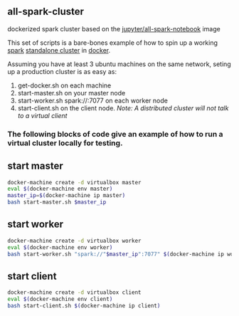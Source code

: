 all-spark-cluster
------------------
dockerized spark cluster based on the [jupyter/all-spark-notebook](https://github.com/jupyter/docker-stacks/tree/master/all-spark-notebook) image

This set of scripts is a bare-bones example of how to spin up a working [spark](http://spark.apache.org/) [standalone cluster](http://spark.apache.org/docs/latest/spark-standalone.html) in [docker](https://www.docker.com/).

Assuming you have at least 3 ubuntu machines on the same network, seting up a production cluster is as easy as:
1. get-docker.sh on each machine
2. start-master.sh on your master node
3. start-worker.sh spark://<master-ip>:7077 on each worker node
4. start-client.sh on the client node. *Note: A distributed cluster will not talk to a virtual client*


### The following blocks of code give an example of how to run a virtual cluster locally for testing.

## start master
```bash
docker-machine create -d virtualbox master
eval $(docker-machine env master)
master_ip=$(docker-machine ip master)
bash start-master.sh $master_ip
```

## start worker
```bash
docker-machine create -d virtualbox worker
eval $(docker-machine env worker)
bash start-worker.sh "spark://"$master_ip":7077" $(docker-machine ip worker)
```

## start client
```bash
docker-machine create -d virtualbox client
eval $(docker-machine env client)
bash start-client.sh $(docker-machine ip client)
```
